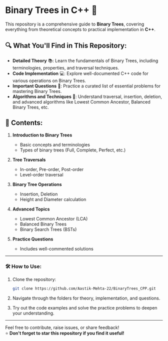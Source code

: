 # **Binary Trees in C++** 🌳

This repository is a comprehensive guide to **Binary Trees**, covering everything from theoretical concepts to practical implementation in **C++**.

## 🔍 **What You'll Find in This Repository:**

- **Detailed Theory** 📚: Learn the fundamentals of Binary Trees, including terminologies, properties, and traversal techniques.  
- **Code Implementation** 💻: Explore well-documented C++ code for various operations on Binary Trees.  
- **Important Questions** 🧩: Practice a curated list of essential problems for mastering Binary Trees.  
- **Algorithms and Techniques** 🚀: Understand traversal, insertion, deletion, and advanced algorithms like Lowest Common Ancestor, Balanced Binary Trees, etc.

## 📌 **Contents:**

1. **Introduction to Binary Trees**  
   - Basic concepts and terminologies  
   - Types of binary trees (Full, Complete, Perfect, etc.)

2. **Tree Traversals**  
   - In-order, Pre-order, Post-order  
   - Level-order traversal

3. **Binary Tree Operations**  
   - Insertion, Deletion  
   - Height and Diameter calculation

4. **Advanced Topics**  
   - Lowest Common Ancestor (LCA)  
   - Balanced Binary Trees  
   - Binary Search Trees (BSTs)

5. **Practice Questions**  
   - Includes well-commented solutions

---

### 🛠 **How to Use:**

1. Clone the repository:  
   ```bash
   git clone https://github.com/Aastik-Mehta-22/BinaryTrees_CPP.git
   ```

2. Navigate through the folders for theory, implementation, and questions.

3. Try out the code examples and solve the practice problems to deepen your understanding.

---

Feel free to contribute, raise issues, or share feedback!  
⭐ **Don't forget to star this repository if you find it useful!**
